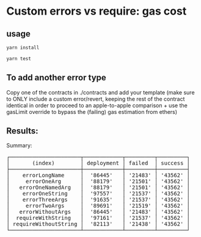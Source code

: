 # Custom errors vs require: gas cost

## usage

```bash
yarn install
```

```bash
yarn test
```

## To add another error type

Copy one of the contracts in ./contracts and add your template (make sure to ONLY include a custom error/revert, keeping the rest of the contract identical in order to proceed to an apple-to-apple comparison + use the gasLimit override to bypass the (failing) gas estimation from ethers)

## Results:

Summary:
<pre>
┌──────────────────────┬────────────┬─────────┬─────────┐
│       (index)        │ deployment │ failed  │ success │
├──────────────────────┼────────────┼─────────┼─────────┤
│    errorLongName     │  '86445'   │ '21483' │ '43562' │
│     errorOneArg      │  '88179'   │ '21501' │ '43562' │
│   errorOneNamedArg   │  '88179'   │ '21501' │ '43562' │
│    errorOneString    │  '97557'   │ '21537' │ '43562' │
│    errorThreeArgs    │  '91635'   │ '21537' │ '43562' │
│     errorTwoArgs     │  '89691'   │ '21519' │ '43562' │
│   errorWithoutArgs   │  '86445'   │ '21483' │ '43562' │
│  requireWithString   │  '97161'   │ '21537' │ '43562' │
│ requireWithoutString │  '82113'   │ '21438' │ '43562' │
└──────────────────────┴────────────┴─────────┴─────────┘
</pre>
